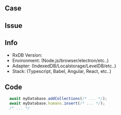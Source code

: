 <!--
  !!!
  REMOVE EVERYTHING WRITTEN IN UPPERCASE BEFORE YOU CLICK SUBMIT
  !!!
-->

<!-- IMPORTANT:
  If you have a common question which cannot be solved with a PR, ask it at one of these places:
  - https://stackoverflow.com/
  - https://gitter.im/pubkey/rxdb

  If you have found a bug in RxDB, use this checklist so you can provide additional information for the maintainer
  https://github.com/pubkey/rxdb/blob/master/orga/bug-checklist.md
-->

<!-- DID YOU KNOW?
  Over 50% of our bug-issues are not bugs.
  When you reproduce the bug in our bug-template
  you do not have to wait for the maintainers answer
  and very likely solve your problem in the next 15 minutes.
  https://github.com/pubkey/rxdb/blob/master/test/unit/bug-report.test.ts
-->

## Case
<!-- IS IT A BUG OR A REQUEST FOR A NEW FEATURE OR SOMETHING ELSE? -->

## Issue
<!-- DESCRIBE WHY YOU OPEN THIS ISSUE -->

## Info
  - RxDB Version: 
  - Environment: (Node.js/browser/electron/etc..)
  - Adapter: (IndexedDB/Localstorage/LevelDB/etc..)
  - Stack: (Typescript, Babel, Angular, React, etc..)

## Code

```js
  await myDatabase.addCollections(/* ... */);
  await myDatabase.humans.insert(/* ... */);
  /* ... */
```

<!--
  IF YOU HAVE A BUG, WRITE CODE HERE TO REPRODUCE IT.
  BUGS WONT BE TOUCHED BY THE MAINTAINER UNTIL THERE IS SOME CODE!

  OPTIMALLY YOU SHOULD ADD A PULL-REQUEST WHICH REPRODUCES THE BUG
  BY MODIFYING THIS FILE: https://github.com/pubkey/rxdb/blob/master/test/unit/bug-report.test.ts
-->
